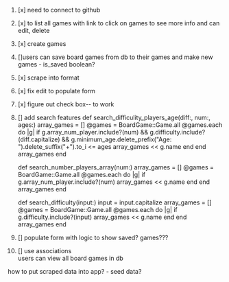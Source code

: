 1. [x] need to connect to github
2. [x] to list all games with link to click on games to see more info and can edit, delete
3. [x] create games
4. []users can save board games from db to their games and make new games - is_saved boolean?
5. [x] scrape into format
6. [x] fix edit to populate form
7. [x] figure out check box-- to work

8. [] add search features
    def search_difficulity_players_age(diff:, num:, ages:)
        array_games = []
        @games = BoardGame::Game.all
        @games.each do |g|
            if g.array_num_player.include?(num) && g.difficulty.include?(diff.capitalize) && g.minimum_age.delete_prefix("Age: ").delete_suffix("+").to_i <= ages
                array_games << g.name
            end
        end
        array_games 
    end

    def search_number_players_array(num:)
        array_games = []
        @games = BoardGame::Game.all
        @games.each do |g|
            if g.array_num_player.include?(num)
                array_games << g.name
            end
        end
        array_games
    end

    def search_difficulty(input:)
        input = input.capitalize
        array_games = []
        @games = BoardGame::Game.all
        @games.each do |g|
            if g.difficulty.include?(input)
                array_games << g.name
            end
        end
        array_games
    end

9. [] populate form with logic to show saved? games???
10. [] use associations  
users can view all board games in db






how to put scraped data into app? - seed data?

